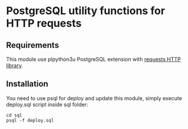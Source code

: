 # PostgreSQL utility functions for HTTP requests

## Requirements

This module use plpython3u PostgreSQL extension with [requests HTTP library](https://requests.kennethreitz.org/en/master/).

## Installation

You need to use psql for deploy and update this module, simply execute deploy.sql script inside sql folder:

```
cd sql
psql -f deploy.sql
```
